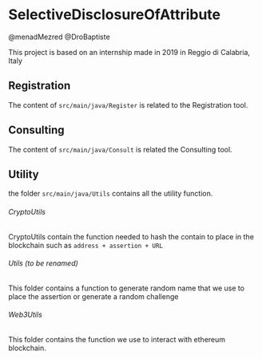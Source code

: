 # SelectiveDisclosureOfAttribute
@menadMezred
@DroBaptiste

This project is based on an internship made in 2019 in Reggio di Calabria, Italy

## Registration

The content of ```src/main/java/Register``` is related to the Registration tool.

## Consulting

The content of ```src/main/java/Consult``` is related the Consulting tool.

## Utility

the folder ```src/main/java/Utils``` contains all the utility function.

###### CryptoUtils

CryptoUtils contain the function needed to hash the contain to place in the blockchain such as ```address + assertion + URL```

###### Utils (to be renamed)

This folder contains a function to generate random name that we use to place the assertion or generate a random challenge

###### Web3Utils

This folder contains the function we use to interact with ethereum blockchain.